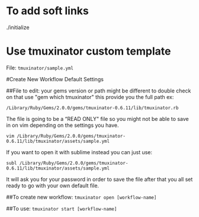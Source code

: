 # To add soft links
./initialize

# Use tmuxinator custom template
File: ```tmuxinator/sample.yml```

#Create New Workflow Default Settings

##File to edit:
your gems version or path might be different to double check on that use
"gem which tmuxinator" this provide you the full path ex:

```/Library/Ruby/Gems/2.0.0/gems/tmuxinator-0.6.11/lib/tmuxinator.rb```

The file is going to be a “READ ONLY" file so you might not be able
to save in on vim depending on the settings you have.

```vim /Library/Ruby/Gems/2.0.0/gems/tmuxinator-0.6.11/lib/tmuxinator/assets/sample.yml```

If you want to open it with sublime instead you can just use:

```subl /Library/Ruby/Gems/2.0.0/gems/tmuxinator-0.6.11/lib/tmuxinator/assets/sample.yml```

It will ask you for your password in order to save the file after that you all set ready to go with your own default file.

##To create new workflow:
```tmuxinator open [workflow-name]```

##To use:
```tmuxinator start [workflow-name]```
